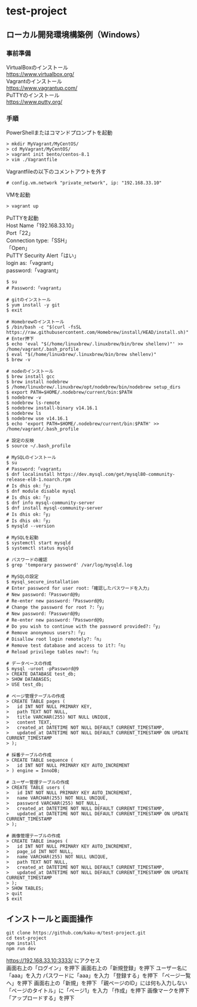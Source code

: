 # test-project

## ローカル開発環境構築例（Windows）

### 事前準備
VirtualBoxのインストール  
https://www.virtualbox.org/  
Vagrantのインストール  
https://www.vagrantup.com/  
PuTTYのインストール  
https://www.putty.org/  

### 手順
PowerShellまたはコマンドプロンプトを起動
```
> mkdir MyVagrant/MyCentOS/
> cd MyVagrant/MyCentOS/
> vagrant init bento/centos-8.1
> vim ./Vagrantfile
```
Vagrantfileの以下のコメントアウトを外す  
```
# config.vm.network "private_network", ip: "192.168.33.10"  
```
VMを起動  
```
> vagrant up
```
PuTTYを起動  
Host Name「192.168.33.10」  
Port「22」  
Connection type:「SSH」  
「Open」  
PuTTY Security Alert「はい」  
login as:「vagrant」  
password:「vagrant」  
```
$ su
# Password:「vagrant」

# gitのインストール
$ yum install -y git
$ exit

# Homebrewのインストール
$ /bin/bash -c "$(curl -fsSL https://raw.githubusercontent.com/Homebrew/install/HEAD/install.sh)"
# Enter押下
$ echo 'eval "$(/home/linuxbrew/.linuxbrew/bin/brew shellenv)"' >> /home/vagrant/.bash_profile
$ eval "$(/home/linuxbrew/.linuxbrew/bin/brew shellenv)"
$ brew -v

# nodeのインストール
$ brew install gcc
$ brew install nodebrew
$ /home/linuxbrew/.linuxbrew/opt/nodebrew/bin/nodebrew setup_dirs
$ export PATH=$HOME/.nodebrew/current/bin:$PATH
$ nodebrew -v
$ nodebrew ls-remote
$ nodebrew install-binary v14.16.1
$ nodebrew ls
$ nodebrew use v14.16.1
$ echo 'export PATH=$HOME/.nodebrew/current/bin:$PATH' >> /home/vagrant/.bash_profile

# 設定の反映
$ source ~/.bash_profile

# MySQLのインストール
$ su
# Password:「vagrant」
$ dnf localinstall https://dev.mysql.com/get/mysql80-community-release-el8-1.noarch.rpm
# Is dhis ok:「y」
$ dnf module disable mysql
# Is dhis ok:「y」
$ dnf info mysql-community-server
$ dnf install mysql-community-server
# Is dhis ok:「y」
# Is dhis ok:「y」
$ mysqld --version

# MySQLを起動
$ systemctl start mysqld
$ systemctl status mysqld

# パスワードの確認
$ grep 'temporary password' /var/log/mysqld.log

# MySQLの設定
$ mysql_secure_installation
# Enter password for user root:「確認したパスワードを入力」
# New password:「Password@9」
# Re-enter new password:「Password@9」
# Change the password for root ?:「y」
# New password:「Password@9」
# Re-enter new password:「Password@9」
# Do you wish to continue with the password provided?:「y」
# Remove anonymous users?:「y」
# Disallow root login remotely?:「n」
# Remove test database and access to it?:「n」
# Reload privilege tables now?:「n」

# データベースの作成
$ mysql -uroot -pPassword@9
> CREATE DATABASE test_db;
> SHOW DATABASES;
> USE test_db;

# ページ管理テーブルの作成
> CREATE TABLE pages (
>   id INT NOT NULL PRIMARY KEY,
>   path TEXT NOT NULL,
>   title VARCHAR(255) NOT NULL UNIQUE,
>   content TEXT,
>   created_at DATETIME NOT NULL DEFAULT CURRENT_TIMESTAMP,
>   updated_at DATETIME NOT NULL DEFAULT CURRENT_TIMESTAMP ON UPDATE CURRENT_TIMESTAMP
> );

# 採番テーブルの作成
> CREATE TABLE sequence (
>   id INT NOT NULL PRIMARY KEY AUTO_INCREMENT
> ) engine = InnoDB;

# ユーザー管理テーブルの作成
> CREATE TABLE users (
>   id INT NOT NULL PRIMARY KEY AUTO_INCREMENT,
>   name VARCHAR(255) NOT NULL UNIQUE,
>   password VARCHAR(255) NOT NULL,
>   created_at DATETIME NOT NULL DEFAULT CURRENT_TIMESTAMP,
>   updated_at DATETIME NOT NULL DEFAULT CURRENT_TIMESTAMP ON UPDATE CURRENT_TIMESTAMP
> );

# 画像管理テーブルの作成
> CREATE TABLE images (
>   id INT NOT NULL PRIMARY KEY AUTO_INCREMENT,
>   page_id INT NOT NULL,
>   name VARCHAR(255) NOT NULL UNIQUE,
>   path TEXT NOT NULL,
>   created_at DATETIME NOT NULL DEFAULT CURRENT_TIMESTAMP,
>   updated_at DATETIME NOT NULL DEFAULT CURRENT_TIMESTAMP ON UPDATE CURRENT_TIMESTAMP
> );
> SHOW TABLES;
> quit
$ exit
```

## インストールと画面操作
```
git clone https://github.com/kaku-m/test-project.git
cd test-project
npm install
npm run dev
```
https://192.168.33.10:3333/ にアクセス  
画面右上の「ログイン」を押下
画面右上の「新規登録」を押下
ユーザー名に「aaa」を入力
パスワードに「aaa」を入力
「登録する」を押下
「ページ一覧へ」を押下
画面右上の「新規」を押下
「親ページのID」には何も入力しない
「ページのタイトル」に「ページ1」を入力
「作成」を押下
画像マークを押下
「アップロードする」を押下

